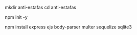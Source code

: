 mkdir anti-estafas
cd anti-estafas

npm init -y

npm install express ejs body-parser multer sequelize sqlite3
